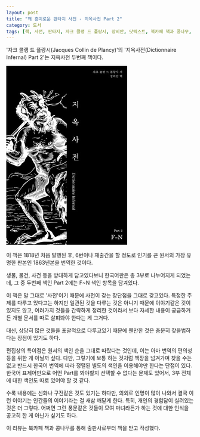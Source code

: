 ```yaml
---
layout: post
title: "꽤 흥미로운 판타지 사전 - 지옥사전 Part 2"
category: 도서
tags: [책, 사전, 판타지, 자크 콜랭 드 플랑시, 장비안, 닷텍스트, 북카페 책과 콩나무, 서평]
---
```


'자크 콜랭 드 플랑시(Jacques Collin de Plancy)'의
'지옥사전(Dictionnaire Infernal) Part 2'는
지옥사전 두번째 책이다.

![표지](/images/dictionnaire-infernal-part-2-book-h480.jpg)

이 책은 1818년 처음 발행된 후,
6번이나 재출간을 할 정도로 인기를 끈 원서의
가장 유명한 판본인 1863년본을 번역한 것이다.

생물, 물건, 사건 등을 방대하게 담고있다보니
한국어판은 총 3부로 나누어지게 되었는데,
그 중 두번째 책인 Part 2에는 F~N 색인 항목을 담겨있다.

이 책은 말 그대로 '사전'이기 때문에
사전이 갖는 장단점을 그대로 갖고있다.
특정한 주제를 다루고 있다고는 하지만
일관된 것을 다루는 것은 아니기 때문에 이야기같은 것이 있지도 않고,
여러가지 것들을 간략하게 정리한 것이라서
보다 자세한 내용이 궁금하거든 개별 문서를 따로 살펴봐야 한다는 게 그거다.

대신, 상당히 많은 것들을 포괄적으로 다루고있기 때문에
웬만한 것은 충분히 찾을법하다는 장점이 있기도 하다.

편집상의 특이점은 원서의 색인 순을 그대로 따랐다는 것인데,
이는 아마 번역의 편의성 등을 위한 게 아닐까 싶다.
다만, 그렇기에 보통 하는 것처럼 책장을 넘겨가며 찾을 수는 없고
반드시 한국어 번역에 따라 정렬된 별도의 색인을 이용해야만 한다는 단점이 있다.
한국어 표제어만으로 어떤 Part를 봐야할지 선택할 수 없다는 문제도 있어서,
3부 전체에 대한 색인도 따로 있어야 할 것 같다.

수록 내용에는 신화나 구전같은 것도 있기는 하다만,
의외로 인명이 많이 나와서
결국 이런 이야기는 인간들의 이야기라는 걸 새삼 깨닫게 한다.
특히, 개인의 경험담이 실려있는 것은 더 그렇다.
어쩌면 그런 풍문같은 것들이 모여 마녀라든가 하는 것에 대한 인식을 공고히 한 게 아닌가 싶기도 하다.



<div class="im im-info">
이 리뷰는 북카페 책과 콩나무를 통해 출판사로부터 책을 받고 작성했다.
</div>
